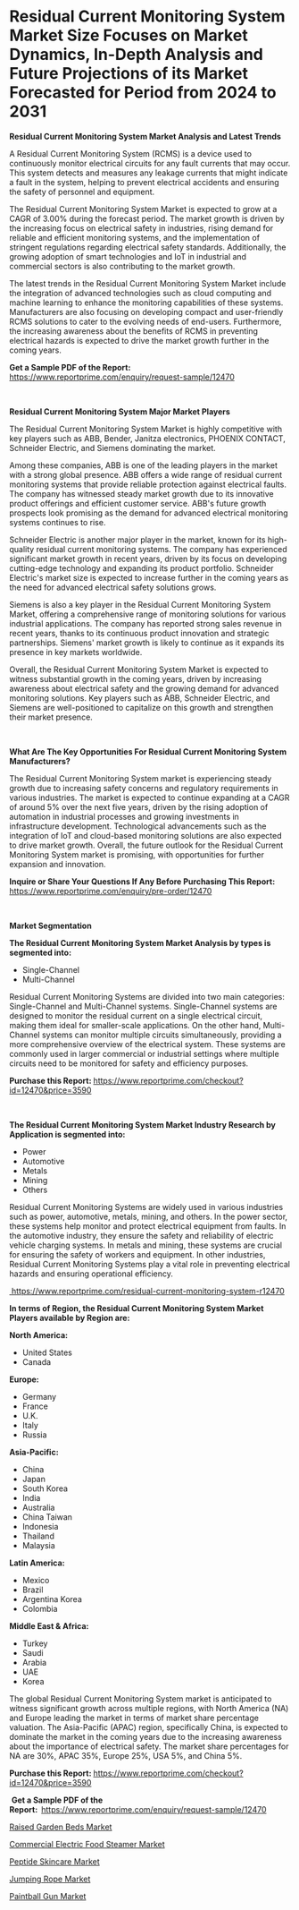 <p><h1>Residual Current Monitoring System Market Size Focuses on Market Dynamics, In-Depth Analysis and Future Projections of its Market Forecasted for Period from 2024 to 2031</h1></p><p><strong>Residual Current Monitoring System Market Analysis and Latest Trends</strong></p>
<p><p>A Residual Current Monitoring System (RCMS) is a device used to continuously monitor electrical circuits for any fault currents that may occur. This system detects and measures any leakage currents that might indicate a fault in the system, helping to prevent electrical accidents and ensuring the safety of personnel and equipment.</p><p>The Residual Current Monitoring System Market is expected to grow at a CAGR of 3.00% during the forecast period. The market growth is driven by the increasing focus on electrical safety in industries, rising demand for reliable and efficient monitoring systems, and the implementation of stringent regulations regarding electrical safety standards. Additionally, the growing adoption of smart technologies and IoT in industrial and commercial sectors is also contributing to the market growth.</p><p>The latest trends in the Residual Current Monitoring System Market include the integration of advanced technologies such as cloud computing and machine learning to enhance the monitoring capabilities of these systems. Manufacturers are also focusing on developing compact and user-friendly RCMS solutions to cater to the evolving needs of end-users. Furthermore, the increasing awareness about the benefits of RCMS in preventing electrical hazards is expected to drive the market growth further in the coming years.</p></p>
<p><strong>Get a Sample PDF of the Report:&nbsp;</strong> <a href="https://www.reportprime.com/enquiry/request-sample/12470">https://www.reportprime.com/enquiry/request-sample/12470</a></p>
<p>&nbsp;</p>
<p><strong>Residual Current Monitoring System Major Market Players</strong></p>
<p><p>The Residual Current Monitoring System Market is highly competitive with key players such as ABB, Bender, Janitza electronics, PHOENIX CONTACT, Schneider Electric, and Siemens dominating the market. </p><p>Among these companies, ABB is one of the leading players in the market with a strong global presence. ABB offers a wide range of residual current monitoring systems that provide reliable protection against electrical faults. The company has witnessed steady market growth due to its innovative product offerings and efficient customer service. ABB's future growth prospects look promising as the demand for advanced electrical monitoring systems continues to rise.</p><p>Schneider Electric is another major player in the market, known for its high-quality residual current monitoring systems. The company has experienced significant market growth in recent years, driven by its focus on developing cutting-edge technology and expanding its product portfolio. Schneider Electric's market size is expected to increase further in the coming years as the need for advanced electrical safety solutions grows.</p><p>Siemens is also a key player in the Residual Current Monitoring System Market, offering a comprehensive range of monitoring solutions for various industrial applications. The company has reported strong sales revenue in recent years, thanks to its continuous product innovation and strategic partnerships. Siemens' market growth is likely to continue as it expands its presence in key markets worldwide.</p><p>Overall, the Residual Current Monitoring System Market is expected to witness substantial growth in the coming years, driven by increasing awareness about electrical safety and the growing demand for advanced monitoring solutions. Key players such as ABB, Schneider Electric, and Siemens are well-positioned to capitalize on this growth and strengthen their market presence.</p></p>
<p>&nbsp;</p>
<p><strong>What Are The Key Opportunities For Residual Current Monitoring System Manufacturers?</strong></p>
<p><p>The Residual Current Monitoring System market is experiencing steady growth due to increasing safety concerns and regulatory requirements in various industries. The market is expected to continue expanding at a CAGR of around 5% over the next five years, driven by the rising adoption of automation in industrial processes and growing investments in infrastructure development. Technological advancements such as the integration of IoT and cloud-based monitoring solutions are also expected to drive market growth. Overall, the future outlook for the Residual Current Monitoring System market is promising, with opportunities for further expansion and innovation.</p></p>
<p><strong>Inquire or Share Your Questions If Any Before Purchasing This Report:</strong> <a href="https://www.reportprime.com/enquiry/pre-order/12470">https://www.reportprime.com/enquiry/pre-order/12470</a></p>
<p>&nbsp;</p>
<p><strong>Market Segmentation</strong></p>
<p><strong>The Residual Current Monitoring System Market Analysis by types is segmented into:</strong></p>
<p><ul><li>Single-Channel</li><li>Multi-Channel</li></ul></p>
<p><p>Residual Current Monitoring Systems are divided into two main categories: Single-Channel and Multi-Channel systems. Single-Channel systems are designed to monitor the residual current on a single electrical circuit, making them ideal for smaller-scale applications. On the other hand, Multi-Channel systems can monitor multiple circuits simultaneously, providing a more comprehensive overview of the electrical system. These systems are commonly used in larger commercial or industrial settings where multiple circuits need to be monitored for safety and efficiency purposes.</p></p>
<p><strong>Purchase this Report:&nbsp;</strong><a href="https://www.reportprime.com/checkout?id=12470&price=3590">https://www.reportprime.com/checkout?id=12470&price=3590</a></p>
<p>&nbsp;</p>
<p><strong>The Residual Current Monitoring System Market Industry Research by Application is segmented into:</strong></p>
<p><ul><li>Power</li><li>Automotive</li><li>Metals</li><li>Mining</li><li>Others</li></ul></p>
<p><p>Residual Current Monitoring Systems are widely used in various industries such as power, automotive, metals, mining, and others. In the power sector, these systems help monitor and protect electrical equipment from faults. In the automotive industry, they ensure the safety and reliability of electric vehicle charging systems. In metals and mining, these systems are crucial for ensuring the safety of workers and equipment. In other industries, Residual Current Monitoring Systems play a vital role in preventing electrical hazards and ensuring operational efficiency.</p></p>
<p><a href="https://www.reportprime.com/residual-current-monitoring-system-r12470">&nbsp;https://www.reportprime.com/residual-current-monitoring-system-r12470</a></p>
<p><strong>In terms of Region, the Residual Current Monitoring System Market Players available by Region are:</strong></p>
<p>
    <p> <strong> North America: </strong>
        <ul>
            <li>United States</li>
            <li>Canada</li>
        </ul>
        </p> 
    <p> <strong> Europe: </strong>
        <ul>
            <li>Germany</li>
            <li>France</li>
            <li>U.K.</li>
            <li>Italy</li>
            <li>Russia</li>
        </ul>
        </p> 
    <p> <strong> Asia-Pacific: </strong>
        <ul>
            <li>China</li>
            <li>Japan</li>
            <li>South Korea</li>
            <li>India</li>
            <li>Australia</li>
            <li>China Taiwan</li>
            <li>Indonesia</li>
            <li>Thailand</li>
            <li>Malaysia</li>
        </ul>
        </p> 
    <p> <strong> Latin America: </strong>
        <ul>
            <li>Mexico</li>
            <li>Brazil</li>
            <li>Argentina Korea</li>
            <li>Colombia</li>
        </ul>
        </p> 
    <p> <strong> Middle East & Africa: </strong>
        <ul>
            <li>Turkey</li>
            <li>Saudi</li>
            <li>Arabia</li>
            <li>UAE</li>
            <li>Korea</li>
        </ul>
    </p>
    </p>
<p><p>The global Residual Current Monitoring System market is anticipated to witness significant growth across multiple regions, with North America (NA) and Europe leading the market in terms of market share percentage valuation. The Asia-Pacific (APAC) region, specifically China, is expected to dominate the market in the coming years due to the increasing awareness about the importance of electrical safety. The market share percentages for NA are 30%, APAC 35%, Europe 25%, USA 5%, and China 5%.</p></p>
<p><strong>Purchase this Report: </strong><a href="https://www.reportprime.com/checkout?id=12470&price=3590">https://www.reportprime.com/checkout?id=12470&price=3590</a></p>
<p>&nbsp;<strong>Get a Sample PDF of the Report:&nbsp;&nbsp;</strong><a href="https://www.reportprime.com/enquiry/request-sample/12470">https://www.reportprime.com/enquiry/request-sample/12470</a></p>
<p><strong></strong></p>
<p><p><a href="https://github.com/FrankHernanXXfnf/Market-Research-Report-List-1/blob/main/raised-garden-beds-market.md">Raised Garden Beds Market</a></p><p><a href="https://github.com/troySchroederhs/Market-Research-Report-List-1/blob/main/commercial-electric-food-steamer-market.md">Commercial Electric Food Steamer Market</a></p><p><a href="https://github.com/mabenkhyari11/Market-Research-Report-List-2/blob/main/peptide-skincare-market.md">Peptide Skincare Market</a></p><p><a href="https://github.com/zzflqewx24/Market-Research-Report-List-1/blob/main/jumping-rope-market.md">Jumping Rope Market</a></p><p><a href="https://github.com/claudianurdin/Market-Research-Report-List-2/blob/main/paintball-gun-market.md">Paintball Gun Market</a></p></p>